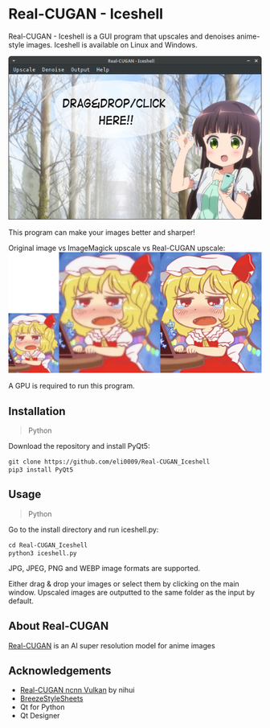 # Real-CUGAN - Iceshell

Real-CUGAN - Iceshell is a GUI program that upscales and denoises anime-style images.
Iceshell is available on Linux and Windows.

![Preview](preview.png)

This program can make your images better and sharper! 

Original image vs ImageMagick upscale vs Real-CUGAN upscale:
![comparison](comparison.png)

A GPU is required to run this program.

## Installation

>Python

Download the repository and install PyQt5:
```
git clone https://github.com/eli0009/Real-CUGAN_Iceshell
pip3 install PyQt5
```

## Usage

>Python

Go to the install directory and run iceshell.py:
```
cd Real-CUGAN_Iceshell
python3 iceshell.py
```

JPG, JPEG, PNG and WEBP image formats are supported.

Either drag & drop your images or select them by clicking on the main window. Upscaled images are outputted to the same folder as the input by default.

## About Real-CUGAN

[Real-CUGAN](https://github.com/bilibili/ailab/tree/main/Real-CUGAN) is an AI super resolution model for anime images

## Acknowledgements
- [Real-CUGAN ncnn Vulkan](https://github.com/nihui/realcugan-ncnn-vulkan) by nihui
- [BreezeStyleSheets](https://github.com/Alexhuszagh/BreezeStyleSheets)
- Qt for Python
- Qt Designer